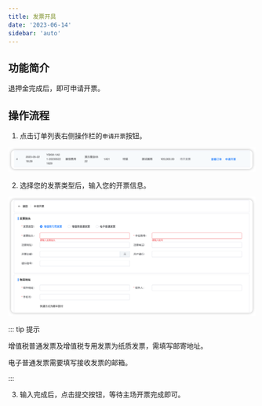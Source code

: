 ```yaml
---
title: 发票开具
date: '2023-06-14'
sidebar: 'auto'
---
```


## 功能简介

退押金完成后，即可申请开票。

## 操作流程

1. 点击订单列表右侧操作栏的`申请开票`按钮。

![image-20230614162239051](../../assets/invoice/202306141622087.png)

2. 选择您的发票类型后，输入您的开票信息。

![image-20230614162324375](../../assets/invoice/202306141623410.png)

::: tip 提示

增值税普通发票及增值税专用发票为纸质发票，需填写邮寄地址。

电子普通发票需要填写接收发票的邮箱。

:::

3. 输入完成后，点击提交按钮，等待主场开票完成即可。